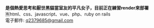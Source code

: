 **是個熱愛思考和厭世黑貓當室友的平凡女子，目前正在練習render來部署**
<br>🈶html、css、javascript、vue、php、ruby on rails
<br>電子郵件: q2379685@gmail.com
